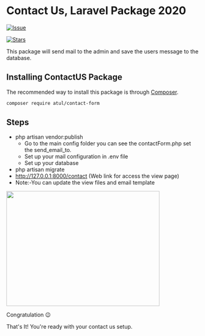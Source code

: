 Contact Us, Laravel Package 2020
=======================

[![Issue](https://img.shields.io/github/issues/iamrajput/contactUs-package.svg?style=flat-square)](https://github.com/iamrajput/contactUs-package/issues)

[![Stars](https://img.shields.io/github/stars/iamrajput/contactUs-package.svg?style=flat-square)](https://github.com/iamrajput/contactUs-package/stargazers)

This package will send mail to the admin and save the users message to the database.

## Installing ContactUS Package

The recommended way to install this package is through
[Composer](https://getcomposer.org/).

```bash
composer require atul/contact-form
```
## Steps

- php artisan vendor:publish
  - Go to the main config folder you can see the contactForm.php set the send_email_to.
  - Set up your mail configuration in .env file
  - Set up your database
- php artisan migrate
- http://127.0.0.1:8000/contact (Web link for access the view page)
- Note:-You can update the view files and email template
<img src="https://tagfi-v1.s3.amazonaws.com/package.png" style="height: 300px;width: 400px"/>



Congratulation 😉

That's It! You're ready with your contact us setup.

 


